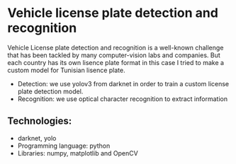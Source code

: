 # Vehicle license plate detection and recognition

Vehicle License plate detection and recognition is a well-known challenge that has been tackled by many computer-vision labs and companies. But each country has its own lisence plate format in this case I tried to make a custom model for Tunisian lisence plate.
- Detection: we use yolov3 from darknet in order to train a custom license plate detection model.
- Recognition: we use optical character recognition to extract information


## Technologies:
- darknet, yolo
- Programming language: python
- Libraries: numpy, matplotlib and OpenCV
